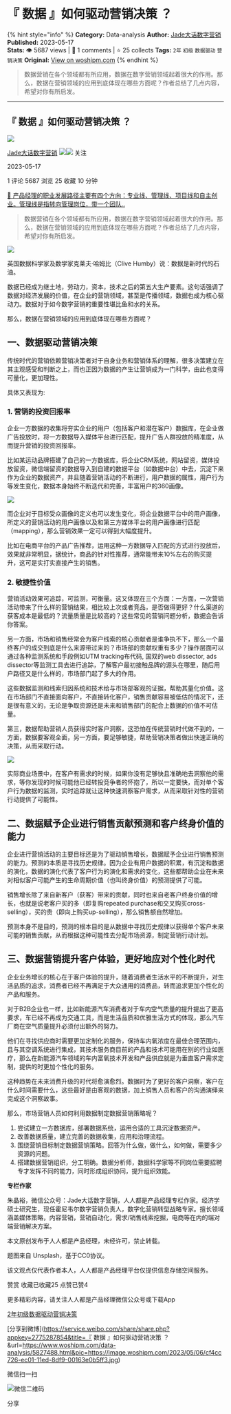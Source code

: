 # 『 数据 』如何驱动营销决策 ？
{% hint style="info" %}
**Category:** Data-analysis
**Author:** [Jade大话数字营销](https://www.woshipm.com/u/1433461)
**Published:** 2023-05-17  
**Stats:** 👁️ 5687 views | 💬 1 comments | ⭐ 25 collects
**Tags:** `2年` `初级` `数据驱动` `营销决策`
**Original:** [View on woshipm.com](https://www.woshipm.com/data-analysis/5827488.html)
{% endhint %}
> 数据营销在各个领域都有所应用，数据在数字营销领域起着很大的作用。那么，数据在营销领域的应用到底体现在哪些方面呢？作者总结了几点内容，希望对你有所启发。

---

## 『 数据 』如何驱动营销决策 ？

[![](https://static.woshipm.com/passportAvatar_20221102_150342.jpg?imageView2/1/w/72/h/72/q/100)](https://www.woshipm.com/u/1433461)

[Jade大话数字营销](https://www.woshipm.com/u/1433461) ![](https://static.woshipm.com/tag/1121_1@2x.png)![](https://static.woshipm.com/tag/2405_1@2x.png) 关注

2023-05-17

1 评论 5687 浏览 25 收藏 10 分钟

[🔗 产品经理的职业发展路径主要有四个方向：专业线、管理线、项目线和自主创业。管理线是指转向管理岗位，带一个团队..](https://ke.qidianla.com/courses/90pm)

> 数据营销在各个领域都有所应用，数据在数字营销领域起着很大的作用。那么，数据在营销领域的应用到底体现在哪些方面呢？作者总结了几点内容，希望对你有所启发。

![](https://image.woshipm.com/2023/05/06/cf4cc726-ec01-11ed-8df9-00163e0b5ff3.jpg)

英国数据科学家及数学家克莱夫·哈姆比（Clive Humby）说：数据是新时代的石油。

数据已经成为继土地，劳动力，资本，技术之后的第五大生产要素。这句话强调了数据对经济发展的价值，在企业的营销领域，甚至是传播领域，数据也成为核心驱动力。数据对于如今数字营销的重要性堪比鱼和水的关系。

那么，数据在营销领域的应用到底体现在哪些方面呢？

## 一、数据驱动营销决策

传统时代的营销依赖营销决策者对于自身业务和营销体系的理解，很多决策建立在其主观感受和判断之上，而也正因为数据的产生让营销成为一门科学，由此也变得可量化，更加理性。

具体又表现为:

### 1\. 营销的投资回报率

企业一方数据的收集将夯实企业的用户（包括客户和潜在客户）数据库，在企业做广告投放时，将一方数据导入媒体平台进行匹配，提升广告人群投放的精准度，从而提升营销的投资回报率。

比如某运动品牌搭建了自己的一方数据库，将企业CRM系统，网站留资，媒体投放留资，微信端留资的数据导入到自建的数据平台（如数据中台）中去，沉淀下来作为企业的数据资产，并且随着营销活动的不断进行，用户数据的属性，用户行为等发生变化，数据本身始终不断迭代和完善，丰富用户的360画像。

![](https://image.woshipm.com/wp-files/2023/05/IjrxcBeugKsUseXoVtmR.jpeg)

而企业对于目标受众画像的定义也可以发生变化，将企业数据平台中的用户画像，所定义的营销活动的用户画像以及和第三方媒体平台的用户画像进行匹配（mapping），那么营销效果一定可以得到大幅度提升。

比如在电商平台的产品广告推荐，运用这种一方数据导入匹配的方式进行投放后，效果就非常明显，据统计，商品的针对性推荐，通常能带来10%左右的购买提升，这可是实打实直接产生的销售。

### 2\. 敏捷性价值

营销活动效果可追踪，可监测，可衡量。这又体现在三个方面：一方面，一次营销活动带来了什么样的营销结果，相比较上次或者竞品，是否做得更好？什么渠道的获客成本是最低的？流量质量是比较高的？这些常见的营销问题分析，数据会告诉你答案。

另一方面，市场和销售经常会为客户线索的核心贡献者是谁争执不下，那么一个最终客户的成交到底是什么来源带过来的？市场部的贡献权重有多少？操作层面可以通过各种监测系统和手段例如UTM tracking布代码, 国双的web dissector, ads dissector等监测工具去进行追踪，了解客户最初接触品牌的源头在哪里，随后用户路径又是什么样的，市场部门起了多大的作用。

这些数据监测和线索归因系统和技术给与市场部客观的证据，帮助其量化价值。这在市场部门不直接面向客户，不直接转化客户，销售贡献容易被低估的情况下，还是很有意义的，无论是争取资源还是未来和销售部门的配合上数据的价值不可估量。

第三，数据帮助营销人员获得实时客户洞察，这恐怕在传统营销时代做不到的，一方面，数据要客观全面，另一方面，要足够敏捷，帮助营销决策者做出快速正确的决策，从而采取行动。

![](https://image.woshipm.com/wp-files/2023/05/fRMTh76C7SgVK8caqhPb.jpeg)

实际商业场景中，在客户有需求的时候，如果你没有足够快且准确地去洞察他的需求，等你发现的时候可能他已经转投竞争者的怀抱了，所以一定要快，而对单个客户行为数据的监测，实时追踪就让这种快速洞察客户需求，从而采取针对性的营销行动提供了可能性。

## 二、数据赋予企业进行销售贡献预测和客户终身价值的能力

企业进行营销活动的主要目标还是为了驱动销售增长，数据赋予企业进行销售预测的能力。预测的本质是寻找历史规律。因为企业有用户数据的积累，有沉淀和数据的演化，数据的演化代表了客户行为的演化和需求的变化，这些都帮助企业在未来对相似客户可能产生的生命周期价值（也叫终身价值）的预测提供了可能。

销售增长除了来自新客户（获客）带来的贡献，同时也来自老客户终身价值的增长，也就是说老客户买的多（即复购repeated purchase和交叉购买cross-selling），买的贵（即向上购买up-selling），那么销售额自然增加。

预测本身不是目的，预测的根本目的是从数据中寻找历史规律以获得单个客户未来可能的销售贡献，从而根据这种可能性去分配市场资源，制定营销行动计划。

## 三、数据营销提升客户体验，更好地应对个性化时代

企业业务增长的核心在于客户体验的提升，随着消费者生活水平的不断提升，对生活品质的追求，消费者已经不再满足于大众通用的消费品，转而追求更加个性化的产品和服务。

对于B2B企业也一样，比如新能源汽车消费者对于车内空气质量的提升提出了更高要求，车已经不再成为交通工具，而是生活品质和优雅生活方式的体现，那么汽车厂商在空气质量提升必须付出额外的努力。

他们在寻找供应商时需要更加定制化的服务，保持车内氧浓度在最佳合理范围内，且与其空调系统进行集成，其技术服务商目前的产品和技术可能用在别的行业如医疗，那么在新能源汽车领域的车内富氧技术开发和产品供应就是为垂直客户需求定制，提供的时更加个性化的服务。

这种趋势在未来消费升级的时代将愈演愈烈。数据时为了更好的客户洞察，客户在什么时间需要什么，这些最好是由客观的数据，加上销售人员和客户的沟通演绎来完成这个洞察故事。

那么，市场营销人员如何利用数据制定数据营销策略呢？

1.  尝试建立一方数据库，部署数据系统，运用合适的工具沉淀数据资产。
2.  改善数据质量，建立完善的数据收集，应用和治理流程。
3.  围绕营销目标制定数据营销策略。回答为什么做，做什么，如何做，需要多少资源的问题。
4.  搭建数据营销组织，分工明确。数据分析师，数据科学家等不同岗位需要招聘专才发挥不同的能力，同时形成组织协同，提升组织效能。

**专栏作家**

朱晶裕，微信公众号：Jade大话数字营销，人人都是产品经理专栏作家。经济学硕士研究生，现任霍尼韦尔数字营销负责人，数字化营销转型战略专家。擅长领域涵盖媒体策略，内容营销，营销自动化，需求/销售线索挖掘，电商等在内的端对端营销解决方案。

本文原创发布于人人都是产品经理，未经许可，禁止转载。

题图来自 Unsplash，基于CC0协议。

该文观点仅代表作者本人，人人都是产品经理平台仅提供信息存储空间服务。

赞赏 收藏已收藏25 点赞已赞4

更多精彩内容，请关注人人都是产品经理微信公众号或下载App

[2年](https://www.woshipm.com/tag/2%e5%b9%b4)[初级](https://www.woshipm.com/tag/%e5%88%9d%e7%ba%a7)[数据驱动](https://www.woshipm.com/tag/%e6%95%b0%e6%8d%ae%e9%a9%b1%e5%8a%a8)[营销决策](https://www.woshipm.com/tag/%e8%90%a5%e9%94%80%e5%86%b3%e7%ad%96)

[分享到微博](https://service.weibo.com/share/share.php?appkey=2775287854&title=『 数据 』如何驱动营销决策 ？&url=https://www.woshipm.com/data-analysis/5827488.html&pic=https://image.woshipm.com/2023/05/06/cf4cc726-ec01-11ed-8df9-00163e0b5ff3.jpg)

微信扫一扫

![微信二维码](https://api.pwmqr.com/qrcode/create/?url=https://www.woshipm.com/data-analysis/5827488.html)

分享